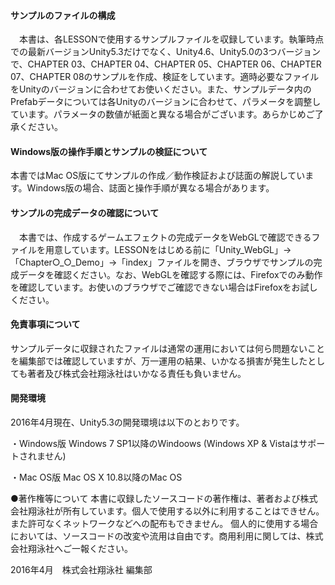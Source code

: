 #### サンプルのファイルの構成
　本書は、各LESSONで使用するサンプルファイルを収録しています。執筆時点での最新バージョンUnity5.3だけでなく、Unity4.6、Unity5.0の3つバージョンで、CHAPTER 03、CHAPTER 04、CHAPTER 05、CHAPTER 06、CHAPTER 07、CHAPTER 08のサンプルを作成、検証をしています。適時必要なファイルをUnityのバージョンに合わせてお使いください。また、サンプルデータ内のPrefabデータについては各Unityのバージョンに合わせて、パラメータを調整しています。パラメータの数値が紙面と異なる場合がございます。あらかじめご了承ください。

#### Windows版の操作手順とサンプルの検証について
本書ではMac OS版にてサンプルの作成／動作検証および誌面の解説しています。Windows版の場合、誌面と操作手順が異なる場合があります。

#### サンプルの完成データの確認について
　本書では、作成するゲームエフェクトの完成データをWebGLで確認できるファイルを用意しています。LESSONをはじめる前に「Unity_WebGL」→「Chapter○_○_Demo」→「index」ファイルを開き、ブラウザでサンプルの完成データを確認ください。なお、WebGLを確認する際には、Firefoxでのみ動作を確認しています。お使いのブラウザでご確認できない場合はFirefoxをお試しください。

#### 免責事項について
サンプルデータに収録されたファイルは通常の運用においては何ら問題ないことを編集部では確認していますが、万一運用の結果、いかなる損害が発生したとしても著者及び株式会社翔泳社はいかなる責任も負いません。

#### 開発環境
2016年4月現在、Unity5.3の開発環境は以下のとおりです。

・Windows版
Windows 7 SP1以降のWindoows
(Windows XP & Vistaはサポートされません)

・Mac OS版
Mac OS X 10.8以降のMac OS

●著作権等について
本書に収録したソースコードの著作権は、著者および株式会社翔泳社が所有しています。個人で使用する以外に利用することはできせん。また許可なくネットワークなどへの配布もできません。
個人的に使用する場合においては、ソースコードの改変や流用は自由です。商用利用に関しては、株式会社翔泳社へご一報ください。

2016年4月　株式会社翔泳社 編集部